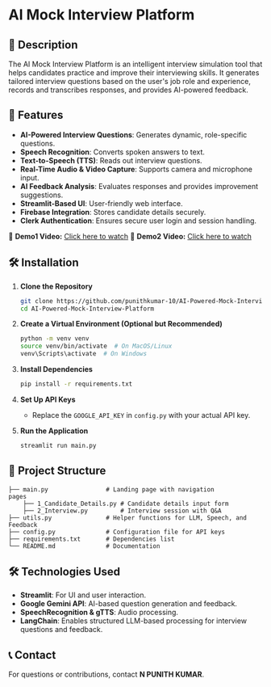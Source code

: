 # AI Mock Interview Platform

## 📌 Description
The AI Mock Interview Platform is an intelligent interview simulation tool that helps candidates practice and improve their interviewing skills. It generates tailored interview questions based on the user's job role and experience, records and transcribes responses, and provides AI-powered feedback.

## 🚀 Features
- **AI-Powered Interview Questions**: Generates dynamic, role-specific questions.
- **Speech Recognition**: Converts spoken answers to text.
- **Text-to-Speech (TTS)**: Reads out interview questions.
- **Real-Time Audio & Video Capture**: Supports camera and microphone input.
- **AI Feedback Analysis**: Evaluates responses and provides improvement suggestions.
- **Streamlit-Based UI**: User-friendly web interface.
- **Firebase Integration**: Stores candidate details securely.
- **Clerk Authentication**: Ensures secure user login and session handling.

🎥 **Demo1 Video:** [Click here to watch](https://github.com/user-attachments/assets/c1d51377-d5c9-4701-bb9f-8f50d93428f7)
🎥 **Demo2 Video:** [Click here to watch](https://github.com/user-attachments/assets/7dd5c9ed-0528-4c1c-9488-c8aa85bcc550)

## 🛠 Installation
1. **Clone the Repository**
   ```bash
   git clone https://github.com/punithkumar-10/AI-Powered-Mock-Interview-Platform
   cd AI-Powered-Mock-Interview-Platform
   ```
2. **Create a Virtual Environment (Optional but Recommended)**
   ```bash
   python -m venv venv
   source venv/bin/activate  # On MacOS/Linux
   venv\Scripts\activate  # On Windows
   ```
3. **Install Dependencies**
   ```bash
   pip install -r requirements.txt
   ```
4. **Set Up API Keys**
   - Replace the `GOOGLE_API_KEY` in `config.py` with your actual API key.
   
5. **Run the Application**
   ```bash
   streamlit run main.py
   ```

## 📂 Project Structure
```
├── main.py                # Landing page with navigation
pages
    ├── 1_Candidate_Details.py # Candidate details input form
    ├── 2_Interview.py         # Interview session with Q&A
├── utils.py               # Helper functions for LLM, Speech, and Feedback
├── config.py              # Configuration file for API keys
├── requirements.txt       # Dependencies list
└── README.md              # Documentation
```

## 🛠 Technologies Used
- **Streamlit**: For UI and user interaction.
- **Google Gemini API**: AI-based question generation and feedback.
- **SpeechRecognition & gTTS**: Audio processing.
- **LangChain**: Enables structured LLM-based processing for interview questions and feedback.

## 📞 Contact
For questions or contributions, contact **N PUNITH KUMAR**.

